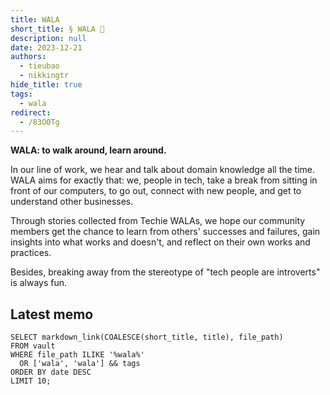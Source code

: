 ```yaml
---
title: WALA
short_title: § WALA 🍭
description: null
date: 2023-12-21
authors:
  - tieubao
  - nikkingtr
hide_title: true
tags:
  - wala
redirect:
  - /83O0Tg
---
```


**WALA: to walk around, learn around.**

In our line of work, we hear and talk about domain knowledge all the time. WALA aims for exactly that: we, people in tech, take a break from sitting in front of our computers, to go out, connect with new people, and get to understand other businesses.

Through stories collected from Techie WALAs, we hope our community members get the chance to learn from others' successes and failures, gain insights into what works and doesn't, and reflect on their own works and practices.

Besides, breaking away from the stereotype of "tech people are introverts" is always fun.

## Latest memo

```dsql-list
SELECT markdown_link(COALESCE(short_title, title), file_path)
FROM vault
WHERE file_path ILIKE '%wala%'
  OR ['wala', 'wala'] && tags
ORDER BY date DESC
LIMIT 10;
```
